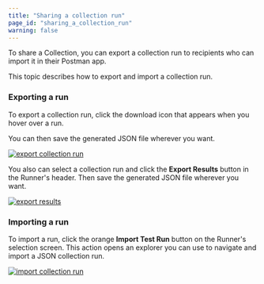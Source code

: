 ```yaml
---
title: "Sharing a collection run"
page_id: "sharing_a_collection_run"
warning: false
---
```

To share a Collection, you can export a collection run to recipients who can import it in their Postman app.

This topic describes how to export and import a collection run.

### Exporting a run

To export a collection run, click the download icon that appears when you hover over a run. 

You can then save the generated JSON file wherever you want.

[![export collection run](https://s3.amazonaws.com/postman-static-getpostman-com/postman-docs/59089889.png)](https://s3.amazonaws.com/postman-static-getpostman-com/postman-docs/59089889.png)

You also can select a collection run and click the **Export Results** button in the Runner's header. Then save the generated JSON file wherever you want.

[![export results](https://s3.amazonaws.com/postman-static-getpostman-com/postman-docs/59089958.png)](https://s3.amazonaws.com/postman-static-getpostman-com/postman-docs/59089958.png)

### Importing a run

To import a run, click the orange **Import Test Run** button on the Runner's selection screen. This action opens an explorer you can use to navigate and import a JSON collection run.

[![import collection run](https://s3.amazonaws.com/postman-static-getpostman-com/postman-docs/59090012.png)](https://s3.amazonaws.com/postman-static-getpostman-com/postman-docs/59090012.png)
